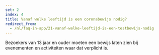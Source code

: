 ```yaml
---
set: 2
index: 4
title: Vanaf welke leeftijd is een coronabewijs nodig?
redirect_from: 
  - /nl/faq-in-app/21-vanaf-welke-leeftijd-is-een-testbewijs-nodig
---
```

Bezoekers van 13 jaar en ouder moeten een bewijs laten zien bij evenementen en activiteiten waar dat verplicht is.
